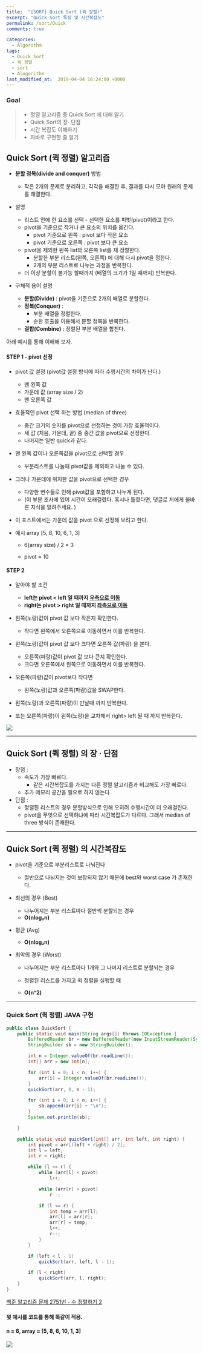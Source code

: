 ```yaml
---
title:  "[SORT] Quick Sort (퀵 정렬)"
excerpt: "Quick Sort 특징 및 시간복잡도"
permalink: /sort/Quick
comments: true

categories:
  - Algorithm
tags: 
  - Quick Sort
  - 퀵 정렬
  - sort
  - Alogorithm
last_modified_at:  2019-04-04 16:24:00 +0000
---
```


### Goal

> - 정렬 알고리즘 중 Quick Sort 에 대해 알기
> - Quick Sort의 장· 단점 
> - 시간 복잡도 이해하기 
> - 자바로 구현할 줄 알기



## Quick Sort (퀵 정렬) 알고리즘

- **분할 정복(divide and conquer)** 방법

  - 작은 2개의 문제로 분리하고, 각각을 해결한 후, 결과를 다시 모아 원래의 문제를 해결한다.

- 설명

  - 리스트 안에 한 요소를 선택 - 선택한 요소를 피벗(pivot)이라고 한다. 
  - pivot을 기준으로 작거나 큰 요소의 위치를 옮긴다. 
    - pivot 기준으로 왼쪽 : pivot 보다 작은 요소
    - pivot 기준으로 오른쪽 : pivot 보다 큰 요소
  - pivot을 제외한 왼쪽 list와 오른쪽 list를 재 정렬한다. 
    - 분할한 부분 리스트(왼쪽, 오른쪽) 에 대해 다시 pivot을 정한다.
    - 2개의 부분 리스트로 나누는 과정을 반복한다.
  - 더 이상 분할이 불가능 할때까지 (배열의 크기가 1일 때까지) 반복한다. 

- 구체적 용어 설명

  - **분할(Divide)** : pivot을 기준으로 2개의 배열로 분할한다.
  - **정복(Conquer)** : 
    - 부분 배열을 정렬한다.
    - 순환 호출을 이용해서 분할 정복을 반복한다.
  - **결합(Combine)** : 정렬된 부분 배열을 합친다.

  

아래 예시를 통해 이해해 보자. 

#### STEP 1  -  pivot 선정

- pivot 값 설정 (pivot값 설정 방식에 따라 수행시간의 차이가 난다.)
  - 맨 왼쪽 값
  - 가운데 값 (array size / 2)
  - 맨 오른쪽 값
- 효율적인 pivot 선택 하는 방법  (median of three)
  - 중간 크기의 숫자를 pivot으로 선정하는 것이 가장 효율적이다.
  - 세 값 (처음, 가운데, 끝) 중  중간 값을 pivot으로 선정한다. 
  - 나머지는 일반 quick과 같다. 
- 맨 왼쪽 값이나 오른쪽값을 pivot으로 선택할 경우
  - 부분리스트를 나눌때 pivot값을 제외하고 나눌 수 있다.
- 그러나 가운데에 위치한 값을 pivot으로 선택한 경우 
  - 다양한 변수들로 인해 pivot값을 포함하고 나누게 된다. 
  - (이 부분 조사에 있어 시간이 오래걸렸다. 혹시나 틀렸다면, 댓글로 저에게 올바른 지식을 알려주세요. )
- 이 포스트에서는 가운데 값을 pivot 으로 선정해 보려고 한다.



 - 예시 array  [5, 8, 10, 6, 1, 3]

   - 6(array size) / 2 = 3

   - pivot = 10

     

#### STEP 2

- 알아야 할 조건 
  - **left는 pivot < left 일 때까지 <u>우측으로 이동**</u>
  - **right는 pivot > right 일 때까지 <u>좌측으로 이동**</u>

- 왼쪽(노랑)값이  pivot 값 보다 작은지 확인한다. 

  - 작다면 왼쪽에서 오른쪽으로 이동하면서 이를 반복한다.

- 왼쪽(노랑)값이 pivot 값 보다 크다면 오른쪽 값(파랑) 을 본다.

  - 오른쪽(파랑)값이 pivot 값 보다 큰지 확인한다. 
  - 크다면 오른쪽에서 왼쪽으로 이동하면서 이를 반복한다.

- 오른쪽(파랑)값이 pivot보다 작다면 

  - 왼쪽(노랑)값과 오른쪽(파랑)값을 SWAP한다. 

- 왼쪽(노랑)과 오른쪽(파랑)이 만날때 까지 반복한다.

- 또는 오른쪽(파랑)이 왼쪽(노랑)을 교차해서 right> left 될 때 까지 반복한다.

  

![](https://chlgpdus921.github.io/assets/images/quicksort/그림2.png)





---

## Quick Sort (퀵 정렬) 의 장 · 단점

- 장점 :
  - 속도가 가장 빠르다. 
    - 같은 시간복잡도를 가지는 다른 정렬 알고리즘과 비교해도 가장 빠르다. 
  - 추가 메모리 공간을 필요로 하지 않는다.
- 단점 :
  - 정렬된 리스트의 경우 분할방식으로 인해 오히려 수행시간이 더 오래걸린다.
  - pivot을 무엇으로 선택하냐에 따라 시간복잡도가 다르다. 그래서 median of three 방식이 존재한다.

---

## Quick Sort (퀵 정렬) 의 시간복잡도

- pivot을 기준으로 부분리스트로 나눠진다

  - 절반으로 나눠지는 것이 보장되지 않기 때문에 best와 worst case 가 존재한다.
  
- 최선의 경우 (Best) 

  - 나누어지는 부분 리스트마다 절반씩 분할되는 경우	
  - **O(nlog₂n)**
  
- 평균 (Avg)

  - **O(nlog₂n)**
  
- 최악의 경우 (Worst) 

  - 나누어지는 부분 리스트마다 1개와 그 나머지 리스트로 분할되는 경우

  - 정렬된 리스트를 가지고 퀵 정렬을 실행할 때

  - **O(n^2)**

    

---

### Quick Sort (퀵 정렬)  JAVA 구현

```java
public class QuickSort {
	public static void main(String args[]) throws IOException {
		BufferedReader br = new BufferedReader(new InputStreamReader(System.in));
		StringBuilder sb = new StringBuilder();

		int n = Integer.valueOf(br.readLine());
		int[] arr = new int[n];

		for (int i = 0; i < n; i++) {
			arr[i] = Integer.valueOf(br.readLine());
		}
		quickSort(arr, 0, n - 1);

		for (int i = 0; i < n; i++) {
			sb.append(arr[i] + "\n");
		}
		System.out.println(sb);

	}

	public static void quickSort(int[] arr, int left, int right) {
		int pivot = arr[(left + right) / 2];
		int l = left;
		int r = right;

		while (l <= r) {
			while (arr[l] < pivot)
				l++;

			while (arr[r] > pivot)
				r--;

			if (l <= r) {
				int temp = arr[l];
				arr[l] = arr[r];
				arr[r] = temp;
				l++;
				r--;
			}
		}

		if (left < l - 1)
			quickSort(arr, left, l - 1);

		if (l < right)
			quickSort(arr, l, right);
	}
}

```

[백준 알고리즘 문제 2751번 - 수 정렬하기 2](https://www.acmicpc.net/problem/2751)

#### 윗 예시를 코드를 통해 똑같이 적용.

#### n = 6,  array = [5, 8, 6, 10, 1, 3]

![](https://chlgpdus921.github.io/assets/images/quicksort/result1.PNG)



